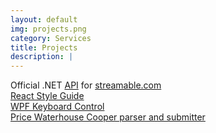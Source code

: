 ```yaml
---
layout: default
img: projects.png
category: Services
title: Projects
description: |
---
```

Official .NET [API](https://github.com/snmslavk/Streamable.dotNET) for [streamable.com](http://streamable.com) <br/>
[React Style Guide](https://github.com/styleguidist/react-styleguidist) <br/>
[WPF Keyboard Control](https://github.com/snmslavk/WPF-Keyboard-Control) <br/>
[Price Waterhouse Cooper parser and submitter](https://github.com/snmslavk/Pwc.Tests)
